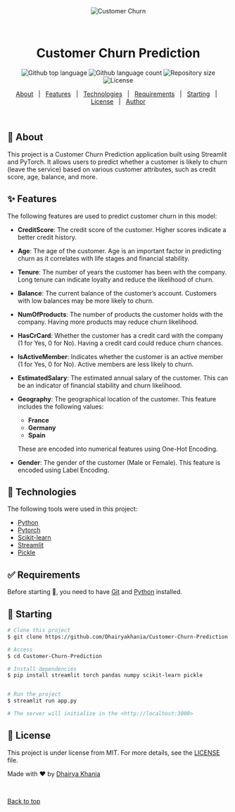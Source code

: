 <div align="center" id="top"> 
  <img src="./.github/app.gif" alt="Customer Churn " />

  &#xa0;

  <!-- <a href="https://customer_churn.netlify.app">Demo</a> -->
</div>

<h1 align="center">Customer Churn Prediction</h1>

<p align="center">
  <img alt="Github top language" src="https://img.shields.io/github/languages/top/{{YOUR_GITHUB_USERNAME}}/customer_churn?color=56BEB8">

  <img alt="Github language count" src="https://img.shields.io/github/languages/count/{{YOUR_GITHUB_USERNAME}}/customer_churn?color=56BEB8">

  <img alt="Repository size" src="https://img.shields.io/github/repo-size/{{YOUR_GITHUB_USERNAME}}/customer_churn?color=56BEB8">

  <img alt="License" src="https://img.shields.io/github/license/{{YOUR_GITHUB_USERNAME}}/customer_churn?color=56BEB8">

  <!-- <img alt="Github issues" src="https://img.shields.io/github/issues/{{YOUR_GITHUB_USERNAME}}/customer_churn?color=56BEB8" /> -->

  <!-- <img alt="Github forks" src="https://img.shields.io/github/forks/{{YOUR_GITHUB_USERNAME}}/customer_churn?color=56BEB8" /> -->

  <!-- <img alt="Github stars" src="https://img.shields.io/github/stars/{{YOUR_GITHUB_USERNAME}}/customer_churn?color=56BEB8" /> -->
</p>

<!-- Status -->

<!-- <h4 align="center"> 
	🚧  Customer_Churn 🚀 Under construction...  🚧
</h4> 

<hr> -->

<p align="center">
  <a href="#dart-about">About</a> &#xa0; | &#xa0; 
  <a href="#sparkles-features">Features</a> &#xa0; | &#xa0;
  <a href="#rocket-technologies">Technologies</a> &#xa0; | &#xa0;
  <a href="#white_check_mark-requirements">Requirements</a> &#xa0; | &#xa0;
  <a href="#checkered_flag-starting">Starting</a> &#xa0; | &#xa0;
  <a href="#memo-license">License</a> &#xa0; | &#xa0;
  <a href="https://github.com/{{YOUR_GITHUB_USERNAME}}" target="_blank">Author</a>
</p>

<br>

## :dart: About ##

This project is a Customer Churn Prediction application built using Streamlit and PyTorch. It allows users to predict whether a customer is likely to churn (leave the service) based on various customer attributes, such as credit score, age, balance, and more.

## :sparkles: Features ##

The following features are used to predict customer churn in this model:

- **CreditScore**: The credit score of the customer. Higher scores indicate a better credit history.
- **Age**: The age of the customer. Age is an important factor in predicting churn as it correlates with life stages and financial stability.
- **Tenure**: The number of years the customer has been with the company. Long tenure can indicate loyalty and reduce the likelihood of churn.
- **Balance**: The current balance of the customer’s account. Customers with low balances may be more likely to churn.
- **NumOfProducts**: The number of products the customer holds with the company. Having more products may reduce churn likelihood.
- **HasCrCard**: Whether the customer has a credit card with the company (1 for Yes, 0 for No). Having a credit card could reduce churn chances.
- **IsActiveMember**: Indicates whether the customer is an active member (1 for Yes, 0 for No). Active members are less likely to churn.
- **EstimatedSalary**: The estimated annual salary of the customer. This can be an indicator of financial stability and churn likelihood.
- **Geography**: The geographical location of the customer. This feature includes the following values:
  - **France**
  - **Germany**
  - **Spain**
  
  These are encoded into numerical features using One-Hot Encoding.
  
- **Gender**: The gender of the customer (Male or Female). This feature is encoded using Label Encoding.

## :rocket: Technologies ##

The following tools were used in this project:

- [Python](https://docs.python.org/3/)
- [Pytorch](https://pytorch.org/docs/stable/index.html)
- [Scikit-learn](https://scikit-learn.org/stable/)
- [Streamlit](https://docs.streamlit.io/)
- [Pickle](https://docs.python.org/3/library/pickle.html)

## :white_check_mark: Requirements ##

Before starting :checkered_flag:, you need to have [Git](https://git-scm.com) and [Python](https://www.python.org) installed.

## :checkered_flag: Starting ##

```bash
# Clone this project
$ git clone https://github.com/Dhairyakhania/Customer-Churn-Prediction.git

# Access
$ cd Customer-Churn-Prediction

# Install dependencies
$ pip install streamlit torch pandas numpy scikit-learn pickle


# Run the project
$ streamlit run app.py

# The server will initialize in the <http://localhost:3000>
```

## :memo: License ##

This project is under license from MIT. For more details, see the [LICENSE](LICENSE.md) file.


Made with :heart: by <a href="https://github.com/{{YOUR_GITHUB_USERNAME}}" target="_blank">Dhairya Khania</a>

&#xa0;

<a href="#top">Back to top</a>
